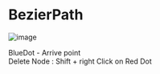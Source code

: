 # BezierPath

![image](https://github.com/mohitto55/BezierPath/assets/154340583/8aa626b7-c6d9-42aa-808a-737cc34c9bc0)

BlueDot - Arrive point</br>
Delete Node : Shift + right Click on Red Dot

